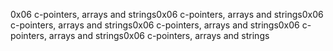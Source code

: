0x06 c-pointers, arrays and strings0x06 c-pointers, arrays and strings0x06 c-pointers, arrays and strings0x06 c-pointers, arrays and strings0x06 c-pointers, arrays and strings0x06 c-pointers, arrays and strings
